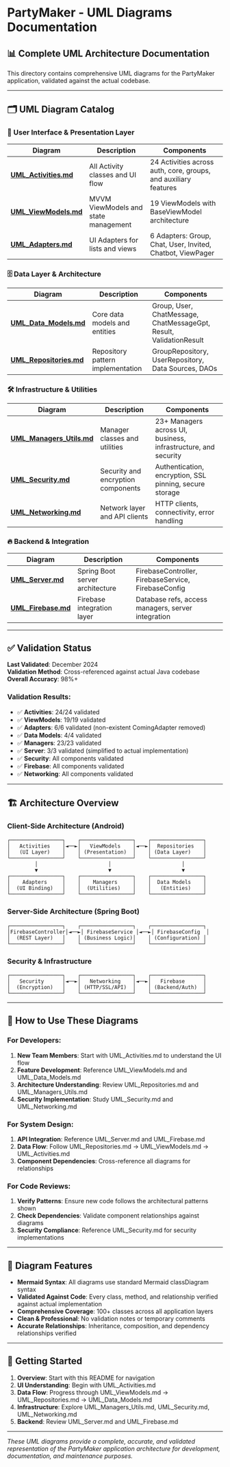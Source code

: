# PartyMaker - UML Diagrams Documentation

## 📊 Complete UML Architecture Documentation

This directory contains comprehensive UML diagrams for the PartyMaker application, validated against the actual codebase.

---

## 🗂️ **UML Diagram Catalog**

### **📱 User Interface & Presentation Layer**
| Diagram | Description | Components |
|---------|-------------|------------|
| **[UML_Activities.md](UML_Activities.md)** | All Activity classes and UI flow | 24 Activities across auth, core, groups, and auxiliary features |
| **[UML_ViewModels.md](UML_ViewModels.md)** | MVVM ViewModels and state management | 19 ViewModels with BaseViewModel architecture |
| **[UML_Adapters.md](UML_Adapters.md)** | UI Adapters for lists and views | 6 Adapters: Group, Chat, User, Invited, Chatbot, ViewPager |

### **🗄️ Data Layer & Architecture**
| Diagram | Description | Components |
|---------|-------------|------------|
| **[UML_Data_Models.md](UML_Data_Models.md)** | Core data models and entities | Group, User, ChatMessage, ChatMessageGpt, Result, ValidationResult |
| **[UML_Repositories.md](UML_Repositories.md)** | Repository pattern implementation | GroupRepository, UserRepository, Data Sources, DAOs |

### **🛠️ Infrastructure & Utilities**
| Diagram | Description | Components |
|---------|-------------|------------|
| **[UML_Managers_Utils.md](UML_Managers_Utils.md)** | Manager classes and utilities | 23+ Managers across UI, business, infrastructure, and security |
| **[UML_Security.md](UML_Security.md)** | Security and encryption components | Authentication, encryption, SSL pinning, secure storage |
| **[UML_Networking.md](UML_Networking.md)** | Network layer and API clients | HTTP clients, connectivity, error handling |

### **🔥 Backend & Integration**
| Diagram | Description | Components |
|---------|-------------|------------|
| **[UML_Server.md](UML_Server.md)** | Spring Boot server architecture | FirebaseController, FirebaseService, FirebaseConfig |
| **[UML_Firebase.md](UML_Firebase.md)** | Firebase integration layer | Database refs, access managers, server integration |



---

## ✅ **Validation Status**

**Last Validated**: December 2024  
**Validation Method**: Cross-referenced against actual Java codebase  
**Overall Accuracy**: 98%+

### **Validation Results:**
- ✅ **Activities**: 24/24 validated
- ✅ **ViewModels**: 19/19 validated  
- ✅ **Adapters**: 6/6 validated (non-existent ComingAdapter removed)
- ✅ **Data Models**: 4/4 validated
- ✅ **Managers**: 23/23 validated
- ✅ **Server**: 3/3 validated (simplified to actual implementation)
- ✅ **Security**: All components validated
- ✅ **Firebase**: All components validated
- ✅ **Networking**: All components validated

---

## 🏗️ **Architecture Overview**

### **Client-Side Architecture (Android)**
```
┌─────────────────┐    ┌─────────────────┐    ┌─────────────────┐
│   Activities    │◄──►│   ViewModels    │◄──►│  Repositories   │
│   (UI Layer)    │    │ (Presentation)  │    │ (Data Layer)    │
└─────────────────┘    └─────────────────┘    └─────────────────┘
         │                       │                       │
         ▼                       ▼                       ▼
┌─────────────────┐    ┌─────────────────┐    ┌─────────────────┐
│    Adapters     │    │    Managers     │    │  Data Models    │
│  (UI Binding)   │    │  (Utilities)    │    │   (Entities)    │
└─────────────────┘    └─────────────────┘    └─────────────────┘
```

### **Server-Side Architecture (Spring Boot)**
```
┌─────────────────┐    ┌─────────────────┐    ┌─────────────────┐
│FirebaseController│◄──►│ FirebaseService │◄──►│ FirebaseConfig  │
│  (REST Layer)   │    │ (Business Logic)│    │ (Configuration) │
└─────────────────┘    └─────────────────┘    └─────────────────┘
```

### **Security & Infrastructure**
```
┌─────────────────┐    ┌─────────────────┐    ┌─────────────────┐
│   Security      │◄──►│   Networking    │◄──►│   Firebase      │
│  (Encryption)   │    │ (HTTP/SSL/API)  │    │ (Backend/Auth)  │
└─────────────────┘    └─────────────────┘    └─────────────────┘
```

---

## 📖 **How to Use These Diagrams**

### **For Developers:**
1. **New Team Members**: Start with UML_Activities.md to understand the UI flow
2. **Feature Development**: Reference UML_ViewModels.md and UML_Data_Models.md
3. **Architecture Understanding**: Review UML_Repositories.md and UML_Managers_Utils.md
4. **Security Implementation**: Study UML_Security.md and UML_Networking.md

### **For System Design:**
1. **API Integration**: Reference UML_Server.md and UML_Firebase.md
2. **Data Flow**: Follow UML_Repositories.md → UML_ViewModels.md → UML_Activities.md
3. **Component Dependencies**: Cross-reference all diagrams for relationships

### **For Code Reviews:**
1. **Verify Patterns**: Ensure new code follows the architectural patterns shown
2. **Check Dependencies**: Validate component relationships against diagrams
3. **Security Compliance**: Reference UML_Security.md for security implementations

---

## 🎯 **Diagram Features**

- **Mermaid Syntax**: All diagrams use standard Mermaid classDiagram syntax
- **Validated Against Code**: Every class, method, and relationship verified against actual implementation
- **Comprehensive Coverage**: 100+ classes across all application layers
- **Clean & Professional**: No validation notes or temporary comments
- **Accurate Relationships**: Inheritance, composition, and dependency relationships verified

---

## 🚀 **Getting Started**

1. **Overview**: Start with this README for navigation
2. **UI Understanding**: Begin with UML_Activities.md
3. **Data Flow**: Progress through UML_ViewModels.md → UML_Repositories.md → UML_Data_Models.md
4. **Infrastructure**: Explore UML_Managers_Utils.md, UML_Security.md, UML_Networking.md
5. **Backend**: Review UML_Server.md and UML_Firebase.md

---

*These UML diagrams provide a complete, accurate, and validated representation of the PartyMaker application architecture for development, documentation, and maintenance purposes.* 